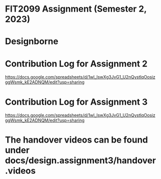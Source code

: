 # FIT2099 Assignment (Semester 2, 2023)

# Designborne
# Contribution Log for Assignment 2
https://docs.google.com/spreadsheets/d/1wl_lswXg3JvG1_U2nQystIqOosizggWsmk_kE2ADNQM/edit?usp=sharing

# Contribution Log for Assignment 3
https://docs.google.com/spreadsheets/d/1wl_lswXg3JvG1_U2nQystIqOosizggWsmk_kE2ADNQM/edit?usp=sharing
# The handover videos can be found under docs/design.assignment3/handover.videos